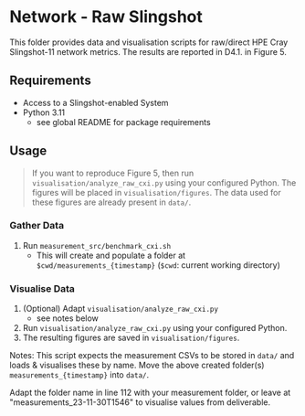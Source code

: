 # Network - Raw Slingshot

This folder provides data and visualisation scripts for raw/direct HPE Cray Slingshot-11 network metrics.
The results are reported in D4.1. in Figure 5.

## Requirements

- Access to a Slingshot-enabled System
- Python 3.11
  - see global README for package requirements

## Usage

> If you want to reproduce Figure 5, then run `visualisation/analyze_raw_cxi.py` using your configured Python.
> The figures will be placed in `visualisation/figures`.
> The data used for these figures are already present in `data/`.

### Gather Data

1. Run `measurement_src/benchmark_cxi.sh`
    - This will create and populate a folder at `$cwd/measurements_{timestamp}` (`$cwd`: current working directory)

### Visualise Data

1. (Optional) Adapt `visualisation/analyze_raw_cxi.py`
    - see notes below
2. Run `visualisation/analyze_raw_cxi.py` using your configured Python.
3. The resulting figures are saved in `visualisation/figures`.

Notes:
This script expects the measurement CSVs to be stored in `data/` and loads & visualises these by name.
Move the above created folder(s) `measurements_{timestamp}` into `data/`.

Adapt the folder name in line 112 with your measurement folder, or leave at "measurements_23-11-30T1546" to visualise values from deliverable.
